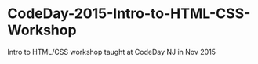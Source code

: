 # CodeDay-2015-Intro-to-HTML-CSS-Workshop
Intro to HTML/CSS workshop taught at CodeDay NJ in Nov 2015
